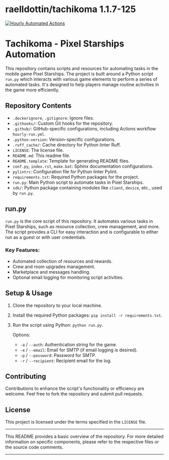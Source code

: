 <!---
This file is auto-generate by a github hook please modify README.template if you don't want to loose your work
-->
# raelldottin/tachikoma 1.1.7-125
[![Hourly Automated Actions](https://github.com/raelldottin/tachikoma/actions/workflows/hourly-run.yml/badge.svg?event=schedule)](https://github.com/raelldottin/tachikoma/actions/workflows/hourly-run.yml)

# Tachikoma - Pixel Starships Automation

This repository contains scripts and resources for automating tasks in the mobile game Pixel Starships. The project is built around a Python script `run.py` which interacts with various game elements to perform a series of automated tasks. It's designed to help players manage routine activities in the game more efficiently.

## Repository Contents

- `.dockerignore`, `.gitignore`: Ignore files.
- `.githooks/`: Custom Git hooks for the repository.
- `.github/`: GitHub-specific configurations, including Actions workflow `hourly-run.yml`.
- `.python-version`: Version-specific configurations.
- `.ruff_cache/`: Cache directory for Python linter Ruff.
- `LICENSE`: The license file.
- `README.md`: This readme file.
- `README.template`: Template for generating README files.
- `conf.py`, `index.rst`, `make.bat`: Sphinx documentation configurations.
- `pylintrc`: Configuration file for Python linter Pylint.
- `requirements.txt`: Required Python packages for the project.
- `run.py`: Main Python script to automate tasks in Pixel Starships.
- `sdk/`: Python package containing modules like `client`, `device`, etc., used by `run.py`.

## run.py

`run.py` is the core script of this repository. It automates various tasks in Pixel Starships, such as resource collection, crew management, and more. The script provides a CLI for easy interaction and is configurable to either run as a guest or with user credentials.

### Key Features:

- Automated collection of resources and rewards.
- Crew and room upgrades management.
- Marketplace and messages handling.
- Optional email logging for monitoring script activities.

## Setup & Usage

1. Clone the repository to your local machine.
2. Install the required Python packages: `pip install -r requirements.txt`.
3. Run the script using Python: `python run.py`.

   Options:
   - `-a` / `--auth`: Authentication string for the game.
   - `-e` / `--email`: Email for SMTP (if email logging is desired).
   - `-p` / `--password`: Password for SMTP.
   - `-r` / `--recipient`: Recipient email for the log.

## Contributing

Contributions to enhance the script's functionality or efficiency are welcome. Feel free to fork the repository and submit pull requests.

## License

This project is licensed under the terms specified in the `LICENSE` file.

---

This README provides a basic overview of the repository. For more detailed information on specific components, please refer to the respective files or the source code comments.

---
